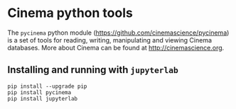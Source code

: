 # Cinema python tools

The `pycinema` python module (https://github.com/cinemascience/pycinema) is a set of tools for reading, writing, manipulating and viewing Cinema databases. More about Cinema can be found at http://cinemascience.org.

## Installing and running with `jupyterlab`

```
pip install --upgrade pip
pip install pycinema
pip install jupyterlab 
```
